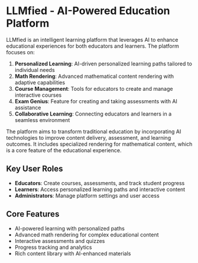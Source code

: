 # LLMfied - AI-Powered Education Platform

LLMfied is an intelligent learning platform that leverages AI to enhance educational experiences for both educators and learners. The platform focuses on:

1. **Personalized Learning**: AI-driven personalized learning paths tailored to individual needs
2. **Math Rendering**: Advanced mathematical content rendering with adaptive capabilities
3. **Course Management**: Tools for educators to create and manage interactive courses
4. **Exam Genius**: Feature for creating and taking assessments with AI assistance
5. **Collaborative Learning**: Connecting educators and learners in a seamless environment

The platform aims to transform traditional education by incorporating AI technologies to improve content delivery, assessment, and learning outcomes. It includes specialized rendering for mathematical content, which is a core feature of the educational experience.

## Key User Roles

- **Educators**: Create courses, assessments, and track student progress
- **Learners**: Access personalized learning paths and interactive content
- **Administrators**: Manage platform settings and user access

## Core Features

- AI-powered learning with personalized paths
- Advanced math rendering for complex educational content
- Interactive assessments and quizzes
- Progress tracking and analytics
- Rich content library with AI-enhanced materials